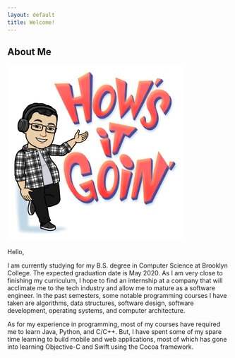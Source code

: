 ```yaml
---
layout: default
title: Welcome!
---
```


## About Me

<img class="profile-picture" src="benport.png">

Hello,

I am currently studying for my B.S. degree in Computer Science at Brooklyn College. The expected graduation date is May 2020. As I am very close to finishing my curriculum, I hope to find an internship at a company that will acclimate me to the tech industry and allow me to mature as a software engineer. In the past semesters, some notable programming courses I have taken are algorithms, data structures, software design, software development, operating systems, and computer architecture.

As for my experience in programming, most of my courses have required me to learn Java, Python, and C/C++. But, I have spent some of my spare time learning to build mobile and web applications, most of which has gone into learning Objective-C and Swift using the Cocoa framework.
